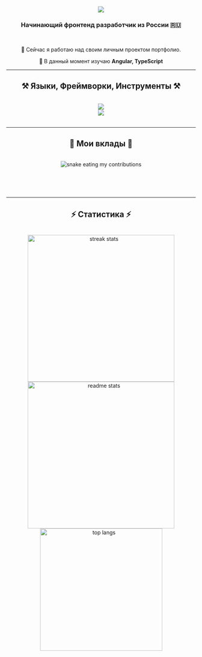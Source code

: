 <h1 align="center">
    <img src="https://readme-typing-svg.herokuapp.com/?font=Righteous&size=35&center=true&vCenter=true&width=500&height=70&duration=4000&lines=Привет!+👋;+Ят+Мирослав+Пономаренко!;" />
</h1>

<h3 align="center">Начинающий фронтенд разработчик из России 🇷🇺</h3>

<br/>

<div align="center">
 
 🔭 Сейчас я работаю над своим личным проектом портфолио.
 
 🌱 В данный момент изучаю **Angular, TypeScript**

 </div>

 <hr/>
 
<h2 align="center">⚒️ Языки, Фреймворки, Инструменты ⚒️</h2>
<br/>
<div align="center">
    <img src="https://skillicons.dev/icons?i=angular,html,css,github,git,typescript,js,bootstrap" /><br>
    <img src="https://skillicons.dev/icons?i=nodejs,python,vscode,figma,photoshop" /><br>
</div>

<br/>
<hr/>

<div align="center">
  <h2>🐍 Мои вклады 🐍</h2>
  <br>
  <img alt="snake eating my contributions" src="https://raw.githubusercontent.com/yourgithubusername/yourgithubusername/output/github-contribution-grid-snake.svg" />
  
  <br/><br/><br/>
</div>

<hr/>

<h2 align="center">⚡ Статистика ⚡</h2>
<br>
<div align=center>
  <img width=390 src="https://github-readme-streak-stats-yourgithubusername.vercel.app/?user=yourgithubusername&count_private=true&theme=react&border_radius=10" alt="streak stats"/>
  <img width=390 src="https://github-readme-stats-yourgithubusername.vercel.app/api?username=yourgithubusername&count_private=true&show_icons=true&theme=react&rank_icon=github&border_radius=10" alt="readme stats" />
  <br/>
  <img width=325 align="center" src="https://github-readme-stats-yourgithubusername.vercel.app/api/top-langs/?username=yourgithubusername&hide=HTML&langs_count=8&layout=compact&theme=react&border_radius=10&size_weight=0.5&count_weight=0.5&exclude_repo=github-readme-stats" alt="top langs" />
</div>

<br/><br/>
